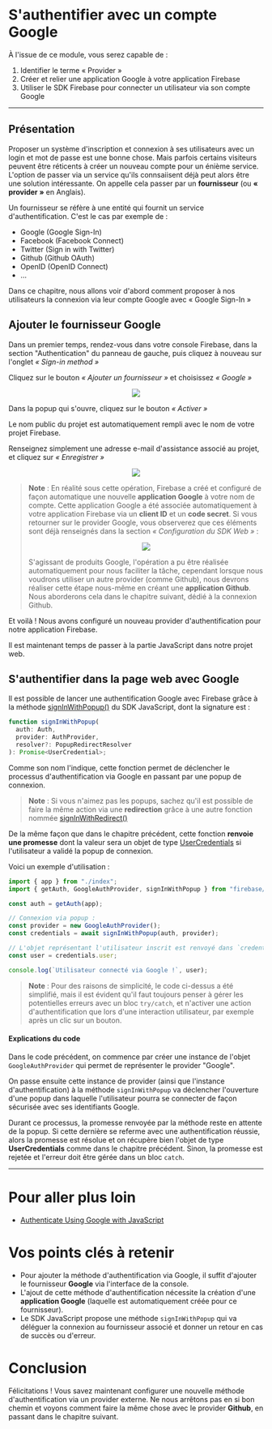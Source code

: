 # S'authentifier avec un compte Google

À l'issue de ce module, vous serez capable de :

1. Identifier le terme « Provider »
2. Créer et relier une application Google à votre application Firebase
3. Utiliser le SDK Firebase pour connecter un utilisateur via son compte Google

---

## Présentation

Proposer un système d'inscription et connexion à ses utilisateurs avec un login et mot de passe est une bonne chose. Mais parfois certains visiteurs peuvent être réticents à créer un nouveau compte pour un énième service. L'option de passer via un service qu'ils connsaiisent déjà peut alors être une solution intéressante.
On appelle cela passer par un **fournisseur** (ou **« provider »** en Anglais).

Un fournisseur se réfère à une entité qui fournit un service d'authentification. C'est le cas par exemple de :

- Google (Google Sign-In)
- Facebook (Facebook Connect)
- Twitter (Sign in with Twitter)
- Github (Github OAuth)
- OpenID (OpenID Connect)
- …

Dans ce chapitre, nous allons voir d'abord comment proposer à nos utilisateurs la connexion via leur compte Google avec « Google Sign-In »

## Ajouter le fournisseur Google

Dans un premier temps, rendez-vous dans votre console Firebase, dans la section "Authentication" du panneau de gauche, puis cliquez à nouveau sur l'onglet _« Sign-in method »_

Cliquez sur le bouton _« Ajouter un fournisseur »_ et choisissez _« Google »_

<p align="center"><img src="./images/auth-activate-google.png"></p>

Dans la popup qui s'ouvre, cliquez sur le bouton _« Activer »_

Le nom public du projet est automatiquement rempli avec le nom de votre projet Firebase.

Renseignez simplement une adresse e-mail d'assistance associé au projet, et cliquez sur _« Enregistrer »_

<p align="center"><img src="./images/auth-activate-google-2.png"></p>

> **Note** :
> En réalité sous cette opération, Firebase a créé et configuré de façon automatique une nouvelle **application Google** à votre nom de compte.
> Cette application Google a été associée automatiquement à votre application Firebase via un **client ID** et un **code secret**.
> Si vous retourner sur le provider Google, vous observerez que ces éléments sont déjà renseignés dans la section _« Configuration du SDK Web »_ :
> 
> <p align="center"><img src="./images/auth-google-sdk.png"></p>
>
> S'agissant de produits Google, l'opération a pu être réalisée automatiquement pour nous faciliter la tâche, cependant lorsque nous voudrons utiliser un autre provider (comme Github), nous devrons réaliser cette étape nous-même en créant une **application Github**.
> Nous aborderons cela dans le chapitre suivant, dédié à la connexion Github.

Et voilà ! Nous avons configuré un nouveau provider d'authentification pour notre application Firebase.

Il est maintenant temps de passer à la partie JavaScript dans notre projet web.

## S'authentifier dans la page web avec Google

Il est possible de lancer une authentification Google avec Firebase grâce à la méthode [signInWithPopup()](https://firebase.google.com/docs/reference/js/auth.md?hl=en#signinwithpopup) du SDK JavaScript, dont la signature est  :

```js
function signInWithPopup(
  auth: Auth,
  provider: AuthProvider,
  resolver?: PopupRedirectResolver
): Promise<UserCredential>;
```

Comme son nom l'indique, cette fonction permet de déclencher le processus d'authentification via Google en passant par une popup de connexion.

> **Note** :
> Si vous n'aimez pas les popups, sachez qu'il est possible de faire la même action via une **redirection** grâce à une autre fonction nommée [signInWithRedirect()](https://firebase.google.com/docs/reference/js/auth.md?hl=en#signinwithredirect)

De la même façon que dans le chapitre précédent, cette fonction **renvoie une promesse** dont la valeur sera un objet de type [UserCredentials](https://firebase.google.com/docs/reference/js/auth.usercredential.md#usercredential_interface) si l'utilisateur a validé la popup de connexion.

Voici un exemple d'utilisation :

```js
import { app } from "./index";
import { getAuth, GoogleAuthProvider, signInWithPopup } from "firebase/auth";

const auth = getAuth(app);

// Connexion via popup :
const provider = new GoogleAuthProvider();
const credentials = await signInWithPopup(auth, provider);

// L'objet représentant l'utilisateur inscrit est renvoyé dans `credentials.user`
const user = credentials.user;

console.log(`Utilisateur connecté via Google !`, user);
```

> **Note** :
> Pour des raisons de simplicité, le code ci-dessus a été simplifié, mais il est évident qu'il faut toujours penser à gérer les potentielles erreurs avec un bloc `try/catch`, et n'activer une action d'authentification que lors d'une interaction utilisateur, par exemple après un clic sur un bouton.

#### Explications du code

Dans le code précédent, on commence par créer une instance de l'objet `GoogleAuthProvider` qui permet de représenter le provider "Google".

On passe ensuite cette instance de provider (ainsi que l'instance d'authentification) à la méthode `signInWithPopup` va déclencher l'ouverture d'une popup dans laquelle l'utilisateur pourra se connecter de façon sécurisée avec ses identifiants Google.

Durant ce processus, la promesse renvoyée par la méthode reste en attente de la popup. Si cette dernière se referme avec une authentification réussie, alors la promesse est résolue et on récupère bien l'objet de type **UserCredentials** comme dans le chapitre précédent. Sinon, la promesse est rejetée et l'erreur doit être gérée dans un bloc `catch`.

---

# Pour aller plus loin

- [Authenticate Using Google with JavaScript](https://firebase.google.com/docs/auth/web/google-signin?hl=en)

# Vos points clés à retenir

- Pour ajouter la méthode d'authentification via Google, il suffit d'ajouter le fournisseur **Google** via l'interface de la console.
- L'ajout de cette méthode d'authentification nécessite la création d'une **application Google** (laquelle est automatiquement créée pour ce fournisseur).
- Le SDK JavaScript propose une méthode `signInWithPopup` qui va déléguer la connexion au fournisseur associé et donner un retour en cas de succès ou d'erreur.

# Conclusion

Félicitations ! Vous savez maintenant configurer une nouvelle méthode d'authentification via un provider externe. Ne nous arrêtons pas en si bon chemin et voyons comment faire la même chose avec le provider **Github**, en passant dans le chapitre suivant.